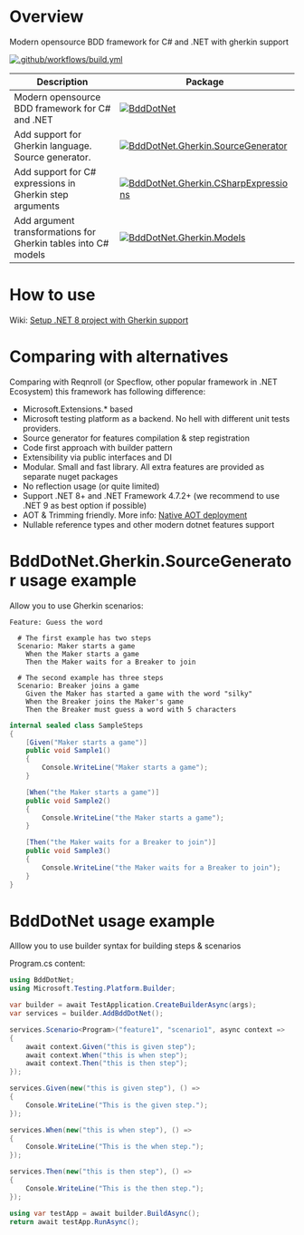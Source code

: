 # Overview

Modern opensource BDD framework for C# and .NET with gherkin support

[![.github/workflows/build.yml](https://github.com/Romfos/BddDotNet/actions/workflows/build.yml/badge.svg?branch=main)](https://github.com/Romfos/BddDotNet/actions/workflows/build.yml)

| Description                                                    | Package                                                                                                                                                                                                                    |
|----------------------------------------------------------------|----------------------------------------------------------------------------------------------------------------------------------------------------------------------------------------------------------------------------|
| Modern opensource BDD framework for C# and .NET                | [![BddDotNet](https://img.shields.io/nuget/v/BddDotNet?label=BddDotNet)](https://www.nuget.org/packages/BddDotNet)                                                                                                         |
| Add support for Gherkin language. Source generator.            | [![BddDotNet.Gherkin.SourceGenerator](https://img.shields.io/nuget/v/BddDotNet.Gherkin.SourceGenerator?label=BddDotNet.Gherkin.SourceGenerator)](https://www.nuget.org/packages/BddDotNet.Gherkin.SourceGenerator)         |
| Add support for C# expressions in Gherkin step arguments       | [![BddDotNet.Gherkin.CSharpExpressions](https://img.shields.io/nuget/v/BddDotNet.Gherkin.CSharpExpressions?label=BddDotNet.Gherkin.CSharpExpressions)](https://www.nuget.org/packages/BddDotNet.Gherkin.CSharpExpressions) |
| Add argument transformations for Gherkin tables into C# models | [![BddDotNet.Gherkin.Models](https://img.shields.io/nuget/v/BddDotNet.Gherkin.Models?label=BddDotNet.Gherkin.Models)](https://www.nuget.org/packages/BddDotNet.Gherkin.Models)                                             |

# How to use

Wiki: [Setup .NET 8 project with Gherkin support](https://github.com/Romfos/BddDotNet/wiki/Setup-.NET-8-project-with-Gherkin-support)

# Comparing with alternatives

Comparing with Reqnroll (or Specflow, other popular framework in .NET Ecosystem) this framework has following difference:
- Microsoft.Extensions.* based
- Microsoft testing platform as a backend. No hell with different unit tests providers.
- Source generator for features compilation & step registration
- Code first approach with builder pattern
- Extensibility via public interfaces and DI
- Modular. Small and fast library. All extra features are provided as separate nuget packages
- No reflection usage (or quite limited)
- Support .NET 8+  and .NET Framework 4.7.2+  (we recommend to use .NET 9 as best option if possible)
- AOT & Trimming friendly. More info: [Native AOT deployment](https://learn.microsoft.com/en-us/dotnet/core/deploying/native-aot/)
- Nullable reference types and other modern dotnet features support

# BddDotNet.Gherkin.SourceGenerator usage example
Allow you to use Gherkin scenarios:

```gherkin
Feature: Guess the word

  # The first example has two steps
  Scenario: Maker starts a game
    When the Maker starts a game
    Then the Maker waits for a Breaker to join

  # The second example has three steps
  Scenario: Breaker joins a game
    Given the Maker has started a game with the word "silky"
    When the Breaker joins the Maker's game
    Then the Breaker must guess a word with 5 characters
```

```csharp
internal sealed class SampleSteps
{
    [Given("Maker starts a game")]
    public void Sample1()
    {
        Console.WriteLine("Maker starts a game");
    }

    [When("the Maker starts a game")]
    public void Sample2()
    {
        Console.WriteLine("the Maker starts a game");
    }

    [Then("the Maker waits for a Breaker to join")]
    public void Sample3()
    {
        Console.WriteLine("the Maker waits for a Breaker to join");
    }
}

```

# BddDotNet usage example
Alllow you to use builder syntax for building steps & scenarios

Program.cs content:
```csharp
using BddDotNet;
using Microsoft.Testing.Platform.Builder;

var builder = await TestApplication.CreateBuilderAsync(args);
var services = builder.AddBddDotNet();

services.Scenario<Program>("feature1", "scenario1", async context =>
{
    await context.Given("this is given step");
    await context.When("this is when step");
    await context.Then("this is then step");
});

services.Given(new("this is given step"), () =>
{
    Console.WriteLine("This is the given step.");
});

services.When(new("this is when step"), () =>
{
    Console.WriteLine("This is the when step.");
});

services.Then(new("this is then step"), () =>
{
    Console.WriteLine("This is the then step.");
});

using var testApp = await builder.BuildAsync();
return await testApp.RunAsync();

```


  
